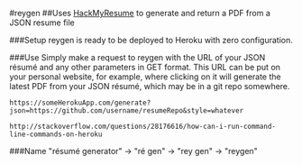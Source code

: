 #reygen
##Uses [HackMyResume](https://github.com/hacksalot/HackMyResume) to generate and return a PDF from a JSON resume file

###Setup
reygen is ready to be deployed to Heroku with zero configuration.

###Use
Simply make a request to reygen with the URL of your JSON résumé and any other parameters in GET format. This URL can be put on your personal website, for example, where clicking on it will generate the latest PDF from your JSON résumé, which may be in a git repo somewhere.

```
https://someHerokuApp.com/generate?json=https://github.com/username/resumeRepo&style=whatever
```

```
http://stackoverflow.com/questions/28176616/how-can-i-run-command-line-commands-on-heroku
```

###Name
"résumé generator" -> "ré gen" -> "rey gen" -> "reygen"


